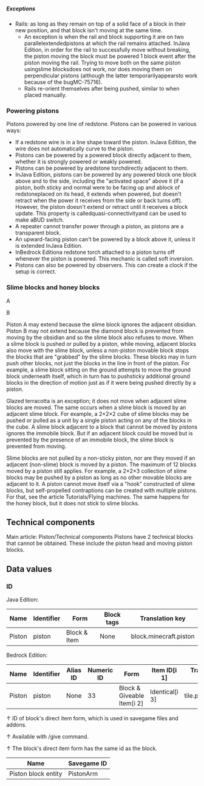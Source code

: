 ##### Exceptions
- Rails: as long as they remain on top of a solid face of a block in their new position, and that block isn't moving at the same time.
	- An exception is when the rail and block supporting it are on two parallelextendedpistons at which the rail remains attached. InJava Edition, in order for the rail to successfully move without breaking, the piston moving the block must be powered 1 block event after the piston moving the rail. Trying to move both on the same piston usingslime blocksdoes not work, nor does moving them on perpendicular pistons (although the latter temporarilyappearsto work because of the bugMC-75716).
	- Rails re-orient themselves after being pushed, similar to when placed manually.



### Powering pistons
Pistons powered by one line of redstone.
Pistons can be powered in various ways:

- If a redstone wire is in a line shape toward the piston. InJava Edition, the wire does not automatically curve to the piston.
- Pistons can be powered by a powered block directly adjacent to them, whether it is strongly powered or weakly powered.
- Pistons can be powered by aredstone torchdirectly adjacent to them.
- InJava Edition, pistons can be powered by any powered block one block above and to the side, including the "activated space" above it (if a piston, both sticky and normal were to be facing up and ablock of redstoneplaced on its head, it extends when powered, but doesn't retract when the power it receives from the side or back turns off). However, the piston doesn't extend or retract until it receives a block update. This property is calledquasi-connectivityand can be used to make aBUD switch.
- A repeater cannot transfer power through a piston, as pistons are a transparent block.
- An upward-facing piston can't be powered by a block above it, unless it is extended InJava Edition.
- InBedrock Editiona redstone torch attached to a piston turns off whenever the piston is powered. This mechanic is called soft inversion.
- Pistons can also be powered by observers. This can create a clock if the setup is correct.

### Slime blocks and honey blocks



A







B





















Piston A may extend because the slime block ignores the adjacent obsidian. Piston B may not extend because the diamond block is prevented from moving by the obsidian and so the slime block also refuses to move.
When a slime block is pushed or pulled by a piston, while moving, adjacent blocks also move with the slime block, unless a non-piston movable block stops the blocks that are "grabbed" by the slime blocks. These blocks may in turn push other blocks, not just the blocks in the line in front of the piston. For example, a slime block sitting on the ground attempts to move the ground block underneath itself, which in turn has to pushsticky additional ground blocks in the direction of motion just as if it were being pushed directly by a piston.

Glazed terracotta is an exception; it does not move when adjacent slime blocks are moved. The same occurs when a slime block is moved by an adjacent slime block. For example, a 2×2×2 cube of slime blocks may be pushed or pulled as a unit by a single piston acting on any of the blocks in the cube. A slime block adjacent to a block that cannot be moved by pistons ignores the immobile block. But if an adjacent block could be moved but is prevented by the presence of an immobile block, the slime block is prevented from moving.

Slime blocks are not pulled by a non-sticky piston, nor are they moved if an adjacent (non-slime) block is moved by a piston. The maximum of 12 blocks moved by a piston still applies. For example, a 2×2×3 collection of slime blocks may be pushed by a piston as long as no other movable blocks are adjacent to it. A piston cannot move itself via a "hook" constructed of slime blocks, but self-propelled contraptions can be created with multiple pistons. For that, see the article Tutorials/Flying machines. The same happens for the honey block, but it does not stick to slime blocks.

## Technical components
Main article: Piston/Technical components
Pistons have 2 technical blocks that cannot be obtained. These include the piston head and moving piston blocks.

## Data values
### ID
Java Edition:

| Name   | Identifier | Form         | Block tags | Translation key        |
|--------|------------|--------------|------------|------------------------|
| Piston | piston     | Block & Item | None       | block.minecraft.piston |

Bedrock Edition:

| Name   | Identifier | Alias ID | Numeric ID | Form                       | Item ID[i 1]   | Translation key  |
|--------|------------|----------|------------|----------------------------|----------------|------------------|
| Piston | piston     | None     | 33         | Block & Giveable Item[i 2] | Identical[i 3] | tile.piston.name |


↑ ID of block's direct item form, which is used in savegame files and addons.

↑ Available with /give command.

↑ The block's direct item form has the same id as the block.


| Name                | Savegame ID |
|---------------------|-------------|
| Piston block entity | PistonArm   |

